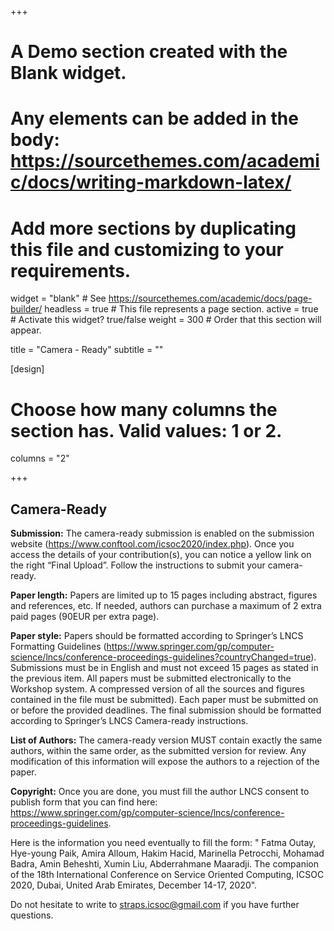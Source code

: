 
+++
# A Demo section created with the Blank widget.
# Any elements can be added in the body: https://sourcethemes.com/academic/docs/writing-markdown-latex/
# Add more sections by duplicating this file and customizing to your requirements.

widget = "blank"  # See https://sourcethemes.com/academic/docs/page-builder/
headless = true  # This file represents a page section.
active = true  # Activate this widget? true/false
weight = 300  # Order that this section will appear.

title = "Camera - Ready"
subtitle = ""

[design]
  # Choose how many columns the section has. Valid values: 1 or 2.
  columns = "2"

+++

## Camera-Ready

**Submission:**
The camera-ready submission is enabled on the submission website
(https://www.conftool.com/icsoc2020/index.php). Once you access the details of your contribution(s), you can notice a yellow link on the right “Final Upload”. Follow the instructions to submit your camera-ready.

**Paper length:**
Papers are limited up to 15 pages including abstract, figures
and references, etc. If needed, authors can purchase a maximum of 2 extra paid pages (90EUR per extra page).

**Paper style:**
Papers should be formatted according to Springer’s LNCS Formatting
Guidelines
(https://www.springer.com/gp/computer-science/lncs/conference-proceedings-guidelines?countryChanged=true).
Submissions must be in English and must not exceed 15 pages as stated in the previous item. All papers must be submitted electronically to the Workshop system. A compressed version of all the sources and figures contained in the file must be submitted). Each paper must be submitted on or before the provided deadlines. The final submission should be formatted according to Springer’s LNCS Camera-ready instructions.

**List of Authors:**
The camera-ready version MUST contain exactly the same authors, within the
same order, as the submitted version for review. Any modification of this
information will expose the authors to a rejection of the paper.

**Copyright:** 
Once you are done, you must fill the author LNCS consent to
publish form that you can find here:
https://www.springer.com/gp/computer-science/lncs/conference-proceedings-guidelines.

Here is the information you need eventually to fill the form: " Fatma Outay, Hye-young Paik, Amira Alloum, Hakim Hacid, Marinella Petrocchi, Mohamad Badra, Amin Beheshti, Xumin Liu, Abderrahmane Maaradji.
The companion of the 18th International Conference on Service Oriented Computing, ICSOC 2020, Dubai, United Arab Emirates, December 14-17, 2020". 


Do not hesitate to write to [straps.icsoc@gmail.com](mailto:straps.icsoc@gmail.com) if you have further questions. 
